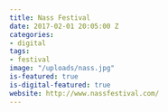 ```yaml
---
title: Nass Festival
date: 2017-02-01 20:05:00 Z
categories:
- digital
tags:
- festival
image: "/uploads/nass.jpg"
is-featured: true
is-digital-featured: true
website: http://www.nassfestival.com/
---
```


